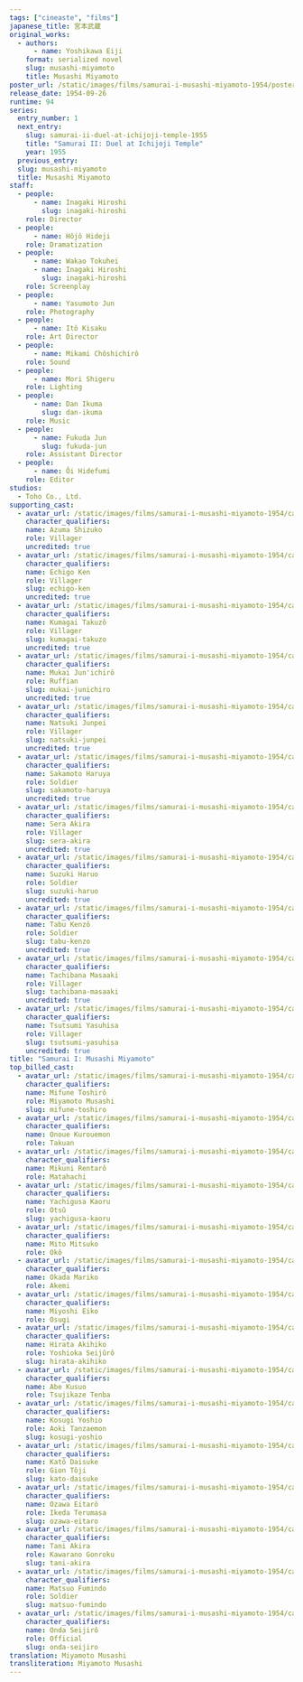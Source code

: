 ```yaml
---
tags: ["cineaste", "films"]
japanese_title: 宮本武蔵
original_works:
  - authors:
      - name: Yoshikawa Eiji
    format: serialized novel
    slug: musashi-miyamoto
    title: Musashi Miyamoto
poster_url: /static/images/films/samurai-i-musashi-miyamoto-1954/posters/poster.jpg
release_date: 1954-09-26
runtime: 94
series:
  entry_number: 1
  next_entry:
    slug: samurai-ii-duel-at-ichijoji-temple-1955
    title: "Samurai II: Duel at Ichijoji Temple"
    year: 1955
  previous_entry:
  slug: musashi-miyamoto
  title: Musashi Miyamoto
staff:
  - people:
      - name: Inagaki Hiroshi
        slug: inagaki-hiroshi
    role: Director
  - people:
      - name: Hôjô Hideji
    role: Dramatization
  - people:
      - name: Wakao Tokuhei
      - name: Inagaki Hiroshi
        slug: inagaki-hiroshi
    role: Screenplay
  - people:
      - name: Yasumoto Jun
    role: Photography
  - people:
      - name: Itô Kisaku
    role: Art Director
  - people:
      - name: Mikami Chôshichirô
    role: Sound
  - people:
      - name: Mori Shigeru
    role: Lighting
  - people:
      - name: Dan Ikuma
        slug: dan-ikuma
    role: Music
  - people:
      - name: Fukuda Jun
        slug: fukuda-jun
    role: Assistant Director
  - people:
      - name: Ôi Hidefumi
    role: Editor
studios:
  - Toho Co., Ltd.
supporting_cast:
  - avatar_url: /static/images/films/samurai-i-musashi-miyamoto-1954/cast-avatars/shizuko-azuma-0.jpg
    character_qualifiers:
    name: Azuma Shizuko
    role: Villager
    uncredited: true
  - avatar_url: /static/images/films/samurai-i-musashi-miyamoto-1954/cast-avatars/ken-echigo-0.jpg
    character_qualifiers:
    name: Echigo Ken
    role: Villager
    slug: echigo-ken
    uncredited: true
  - avatar_url: /static/images/films/samurai-i-musashi-miyamoto-1954/cast-avatars/takuzo-kumagai-0.jpg
    character_qualifiers:
    name: Kumagai Takuzô
    role: Villager
    slug: kumagai-takuzo
    uncredited: true
  - avatar_url: /static/images/films/samurai-i-musashi-miyamoto-1954/cast-avatars/junichiro-mukai-0.jpg
    character_qualifiers:
    name: Mukai Jun'ichirô
    role: Ruffian
    slug: mukai-junichiro
    uncredited: true
  - avatar_url: /static/images/films/samurai-i-musashi-miyamoto-1954/cast-avatars/junpei-natsuki-0.jpg
    character_qualifiers:
    name: Natsuki Junpei
    role: Villager
    slug: natsuki-junpei
    uncredited: true
  - avatar_url: /static/images/films/samurai-i-musashi-miyamoto-1954/cast-avatars/haruya-sakamoto-0.jpg
    character_qualifiers:
    name: Sakamoto Haruya
    role: Soldier
    slug: sakamoto-haruya
    uncredited: true
  - avatar_url: /static/images/films/samurai-i-musashi-miyamoto-1954/cast-avatars/akira-sera-0.jpg
    character_qualifiers:
    name: Sera Akira
    role: Villager
    slug: sera-akira
    uncredited: true
  - avatar_url: /static/images/films/samurai-i-musashi-miyamoto-1954/cast-avatars/haruo-suzuki-0.jpg
    character_qualifiers:
    name: Suzuki Haruo
    role: Soldier
    slug: suzuki-haruo
    uncredited: true
  - avatar_url: /static/images/films/samurai-i-musashi-miyamoto-1954/cast-avatars/kenzo-tabu-0.jpg
    character_qualifiers:
    name: Tabu Kenzô
    role: Soldier
    slug: tabu-kenzo
    uncredited: true
  - avatar_url: /static/images/films/samurai-i-musashi-miyamoto-1954/cast-avatars/masaaki-tachibana-0.jpg
    character_qualifiers:
    name: Tachibana Masaaki
    role: Villager
    slug: tachibana-masaaki
    uncredited: true
  - avatar_url: /static/images/films/samurai-i-musashi-miyamoto-1954/cast-avatars/yasuhisa-tsutsumi-0.jpg
    character_qualifiers:
    name: Tsutsumi Yasuhisa
    role: Villager
    slug: tsutsumi-yasuhisa
    uncredited: true
title: "Samurai I: Musashi Miyamoto"
top_billed_cast:
  - avatar_url: /static/images/films/samurai-i-musashi-miyamoto-1954/cast-avatars/toshiro-mifune-0.jpg
    character_qualifiers:
    name: Mifune Toshirô
    role: Miyamoto Musashi
    slug: mifune-toshiro
  - avatar_url: /static/images/films/samurai-i-musashi-miyamoto-1954/cast-avatars/kurouemon-onoue-0.jpg
    character_qualifiers:
    name: Onoue Kurouemon
    role: Takuan
  - avatar_url: /static/images/films/samurai-i-musashi-miyamoto-1954/cast-avatars/rentaro-mikuni-0.jpg
    character_qualifiers:
    name: Mikuni Rentarô
    role: Matahachi
  - avatar_url: /static/images/films/samurai-i-musashi-miyamoto-1954/cast-avatars/kaoru-yachigusa-0.jpg
    character_qualifiers:
    name: Yachigusa Kaoru
    role: Otsû
    slug: yachigusa-kaoru
  - avatar_url: /static/images/films/samurai-i-musashi-miyamoto-1954/cast-avatars/mitsuko-mito-0.jpg
    character_qualifiers:
    name: Mito Mitsuko
    role: Okô
  - avatar_url: /static/images/films/samurai-i-musashi-miyamoto-1954/cast-avatars/mariko-okada-0.jpg
    character_qualifiers:
    name: Okada Mariko
    role: Akemi
  - avatar_url: /static/images/films/samurai-i-musashi-miyamoto-1954/cast-avatars/eiko-miyoshi-0.jpg
    character_qualifiers:
    name: Miyoshi Eiko
    role: Osugi
  - avatar_url: /static/images/films/samurai-i-musashi-miyamoto-1954/cast-avatars/akihiko-hirata-0.jpg
    character_qualifiers:
    name: Hirata Akihiko
    role: Yoshioka Seijûrô
    slug: hirata-akihiko
  - avatar_url: /static/images/films/samurai-i-musashi-miyamoto-1954/cast-avatars/kusuo-abe-0.jpg
    character_qualifiers:
    name: Abe Kusuo
    role: Tsujikaze Tenba
  - avatar_url: /static/images/films/samurai-i-musashi-miyamoto-1954/cast-avatars/yoshio-kosugi-0.jpg
    character_qualifiers:
    name: Kosugi Yoshio
    role: Aoki Tanzaemon
    slug: kosugi-yoshio
  - avatar_url: /static/images/films/samurai-i-musashi-miyamoto-1954/cast-avatars/daisuke-kato-0.jpg
    character_qualifiers:
    name: Katô Daisuke
    role: Gion Tôji
    slug: kato-daisuke
  - avatar_url: /static/images/films/samurai-i-musashi-miyamoto-1954/cast-avatars/eitaro-ozawa-0.jpg
    character_qualifiers:
    name: Ozawa Eitarô
    role: Ikeda Terumasa
    slug: ozawa-eitaro
  - avatar_url: /static/images/films/samurai-i-musashi-miyamoto-1954/cast-avatars/akira-tani-0.jpg
    character_qualifiers:
    name: Tani Akira
    role: Kawarano Gonroku
    slug: tani-akira
  - avatar_url: /static/images/films/samurai-i-musashi-miyamoto-1954/cast-avatars/fuminto-matsuo-0.jpg
    character_qualifiers:
    name: Matsuo Fumindo
    role: Soldier
    slug: matsuo-fumindo
  - avatar_url: /static/images/films/samurai-i-musashi-miyamoto-1954/cast-avatars/seijiro-onda-0.jpg
    character_qualifiers:
    name: Onda Seijirô
    role: Official
    slug: onda-seijiro
translation: Miyamoto Musashi
transliteration: Miyamoto Musashi
---
```

